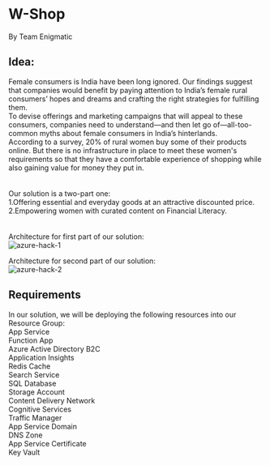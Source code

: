 # W-Shop 
By Team Enigmatic 

## Idea:

Female consumers is India have been long ignored. Our findings suggest that companies would benefit by paying attention to India’s female rural consumers’ hopes and dreams and crafting the right strategies for fulfilling them. <br />
To devise offerings and marketing campaigns that will appeal to these consumers, companies need to understand—and then let go of—all-too-common myths about female consumers in India’s hinterlands. <br />
According to a survey, 20% of rural women buy some of their products online. But there is no infrastructure in place to meet these women's requirements so that they have a comfortable experience of shopping while also gaining value for money they put in. <br />
<br /> <br />
Our solution is a two-part one: <br />
1.Offering essential and everyday goods at an attractive discounted price. <br />
2.Empowering women with curated content on Financial Literacy. <br />
<br /> <br />
Architecture for first part of our solution: <br />
![azure-hack-1](https://user-images.githubusercontent.com/74253329/174651579-83eb5bbd-3172-476a-b797-1e4f075545c9.png)

Architecture for second part of our solution: <br />
![azure-hack-2](https://user-images.githubusercontent.com/74253329/174651692-1725c3b0-835a-45d3-bd25-995df488834e.png)

## Requirements

In our solution, we will be deploying the following resources into our Resource Group: <br />
App Service <br />
Function App <br />
Azure Active Directory B2C <br />
Application Insights <br />
Redis Cache <br />
Search Service <br />
SQL Database <br />
Storage Account <br />
Content Delivery Network <br />
Cognitive Services <br />
Traffic Manager <br />
App Service Domain <br />
DNS Zone <br />
App Service Certificate <br />
Key Vault <br />

